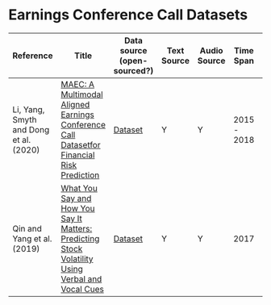 # Earnings Conference Call Datasets

| Reference | Title | Data source (open-sourced?) | Text Source | Audio Source | Time Span | Company Range | Companines | Instances |  Venue |
| - | - | - | -  | -  | -  | -  | - | - | - |
| Li, Yang, Smyth and Dong et al. (2020) | [MAEC: A Multimodal Aligned Earnings Conference Call Datasetfor Financial Risk Prediction](https://dl.acm.org/doi/10.1145/3340531.3412879) | [Dataset](https://github.com/Earnings-Call-Dataset/MAEC-A-Multimodal-Aligned-Earnings-Conference-Call-Dataset-for-Financial-Risk-Prediction) | Y | Y | 2015 - 2018 | S&P 1500 | 1,213 | 3,443  | CIKM-20 |
| Qin and Yang et al. (2019) | [What You Say and How You Say It Matters: Predicting Stock Volatility Using Verbal and Vocal Cues](https://www.aclweb.org/anthology/P19-1038/) | [Dataset](https://github.com/GeminiLn/EarningsCall_Dataset) | Y | Y | 2017 | S&P 500 | 280 | 576  | ACL-19 |


